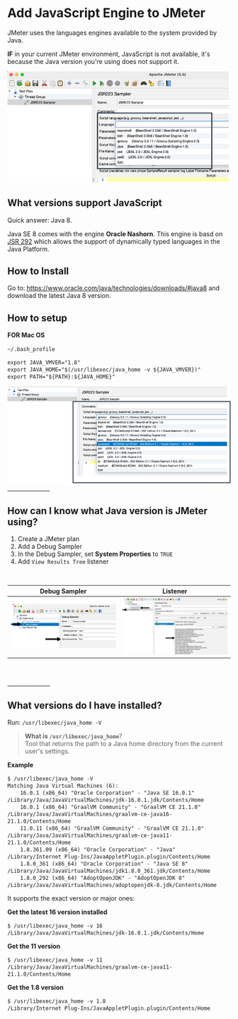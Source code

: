 # Add JavaScript Engine to JMeter

JMeter uses the languages engines available to the system provided by Java.

**IF** in your current JMeter environment, JavaScript is not available, it's because the Java version you're using does not support it.

<img src="img/jmeter_no_js.png" width="500" title="JMeter without JavaScript Support">


## What versions support JavaScript

Quick answer: Java 8.

Java SE 8 comes with the engine **Oracle Nashorn**. This engine is basd on [JSR 292](https://jcp.org/en/jsr/detail?id=292) which allows the support of dynamically typed languages in the Java Platform.

## How to Install

Go to: https://www.oracle.com/java/technologies/downloads/#java8 and download the latest Java 8 version.

## How to setup

**FOR Mac OS**

`~/.bash_profile`
```
export JAVA_VMVER="1.8"
export JAVA_HOME="$(/usr/libexec/java_home -v ${JAVA_VMVER})"
export PATH="${PATH}:${JAVA_HOME}"
```


<img src="img/jmeter_with_js.png" title="JMeter without JavaScript Support">

<br>
_______________

## How can I know what Java version is JMeter using?
1. Create a JMeter plan
1. Add a Debug Sampler
1. In the Debug Sampler, set **System Properties** to `TRUE`
1. Add `View Results Tree` listener
<br>

| Debug Sampler | Listener |
|---|---|
| <img src="img/jmeter_with_js_setup01.png" width="450" title="JMeter Java Version Used"> | <img src="img/jmeter_with_js_setup02.png" width="450" title="JMeter Java Version Used"> |
<br>

<br>
_______________

## What versions do I have installed?
Run: `/usr/libexec/java_home -V`

> **What is `/usr/libexec/java_home`**?<br>
> Tool that returns the path to a Java home directory from the current user's settings.

**Example**
```
$ /usr/libexec/java_home -V
Matching Java Virtual Machines (6):
    16.0.1 (x86_64) "Oracle Corporation" - "Java SE 16.0.1" /Library/Java/JavaVirtualMachines/jdk-16.0.1.jdk/Contents/Home
    16.0.1 (x86_64) "GraalVM Community" - "GraalVM CE 21.1.0" /Library/Java/JavaVirtualMachines/graalvm-ce-java16-21.1.0/Contents/Home
    11.0.11 (x86_64) "GraalVM Community" - "GraalVM CE 21.1.0" /Library/Java/JavaVirtualMachines/graalvm-ce-java11-21.1.0/Contents/Home
    1.8.361.09 (x86_64) "Oracle Corporation" - "Java" /Library/Internet Plug-Ins/JavaAppletPlugin.plugin/Contents/Home
    1.8.0_361 (x86_64) "Oracle Corporation" - "Java SE 8" /Library/Java/JavaVirtualMachines/jdk1.8.0_361.jdk/Contents/Home
    1.8.0_292 (x86_64) "AdoptOpenJDK" - "AdoptOpenJDK 8" /Library/Java/JavaVirtualMachines/adoptopenjdk-8.jdk/Contents/Home

```

It supports the exact version or major ones:

**Get the latest 16 version installed**
```
$ /usr/libexec/java_home -v 16
/Library/Java/JavaVirtualMachines/jdk-16.0.1.jdk/Contents/Home
```

**Get the 11 version**
```
$ /usr/libexec/java_home -v 11
/Library/Java/JavaVirtualMachines/graalvm-ce-java11-21.1.0/Contents/Home
```

**Get the 1.8 version**
```
$ /usr/libexec/java_home -v 1.8
/Library/Internet Plug-Ins/JavaAppletPlugin.plugin/Contents/Home
```